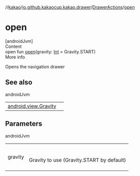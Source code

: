 //[kakao](../../../index.md)/[io.github.kakaocup.kakao.drawer](../index.md)/[DrawerActions](index.md)/[open](open.md)



# open  
[androidJvm]  
Content  
open fun [open](open.md)(gravity: [Int](https://kotlinlang.org/api/latest/jvm/stdlib/kotlin/-int/index.html) = Gravity.START)  
More info  


Opens the navigation drawer



## See also  
  
androidJvm  
  
| | |
|---|---|
| <a name="io.github.kakaocup.kakao.drawer/DrawerActions/open/#kotlin.Int/PointingToDeclaration/"></a>[android.view.Gravity](https://developer.android.com/reference/kotlin/android/view/Gravity.html#start)| <a name="io.github.kakaocup.kakao.drawer/DrawerActions/open/#kotlin.Int/PointingToDeclaration/"></a>|
  


## Parameters  
  
androidJvm  
  
| | |
|---|---|
| <a name="io.github.kakaocup.kakao.drawer/DrawerActions/open/#kotlin.Int/PointingToDeclaration/"></a>gravity| <a name="io.github.kakaocup.kakao.drawer/DrawerActions/open/#kotlin.Int/PointingToDeclaration/"></a><br><br>Gravity to use (Gravity.START by default)<br><br>|
  
  



